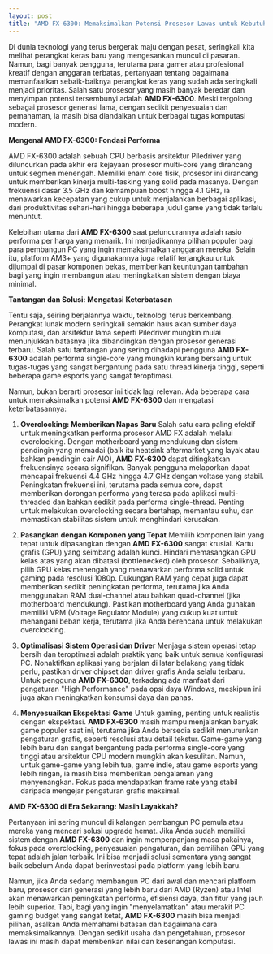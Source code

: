 ```yaml
---
layout: post
title: "AMD FX-6300: Memaksimalkan Potensi Prosesor Lawas untuk Kebutuhan Modern"
---
```


Di dunia teknologi yang terus bergerak maju dengan pesat, seringkali kita melihat perangkat keras baru yang mengesankan muncul di pasaran. Namun, bagi banyak pengguna, terutama para gamer atau profesional kreatif dengan anggaran terbatas, pertanyaan tentang bagaimana memanfaatkan sebaik-baiknya perangkat keras yang sudah ada seringkali menjadi prioritas. Salah satu prosesor yang masih banyak beredar dan menyimpan potensi tersembunyi adalah **AMD FX-6300**. Meski tergolong sebagai prosesor generasi lama, dengan sedikit penyesuaian dan pemahaman, ia masih bisa diandalkan untuk berbagai tugas komputasi modern.

**Mengenal AMD FX-6300: Fondasi Performa**

AMD FX-6300 adalah sebuah CPU berbasis arsitektur Piledriver yang diluncurkan pada akhir era kejayaan prosesor multi-core yang dirancang untuk segmen menengah. Memiliki enam core fisik, prosesor ini dirancang untuk memberikan kinerja multi-tasking yang solid pada masanya. Dengan frekuensi dasar 3.5 GHz dan kemampuan boost hingga 4.1 GHz, ia menawarkan kecepatan yang cukup untuk menjalankan berbagai aplikasi, dari produktivitas sehari-hari hingga beberapa judul game yang tidak terlalu menuntut.

Kelebihan utama dari **AMD FX-6300** saat peluncurannya adalah rasio performa per harga yang menarik. Ini menjadikannya pilihan populer bagi para pembangun PC yang ingin memaksimalkan anggaran mereka. Selain itu, platform AM3+ yang digunakannya juga relatif terjangkau untuk dijumpai di pasar komponen bekas, memberikan keuntungan tambahan bagi yang ingin membangun atau meningkatkan sistem dengan biaya minimal.

**Tantangan dan Solusi: Mengatasi Keterbatasan**

Tentu saja, seiring berjalannya waktu, teknologi terus berkembang. Perangkat lunak modern seringkali semakin haus akan sumber daya komputasi, dan arsitektur lama seperti Piledriver mungkin mulai menunjukkan batasnya jika dibandingkan dengan prosesor generasi terbaru. Salah satu tantangan yang sering dihadapi pengguna **AMD FX-6300** adalah performa single-core yang mungkin kurang bersaing untuk tugas-tugas yang sangat bergantung pada satu thread kinerja tinggi, seperti beberapa game esports yang sangat teroptimasi.

Namun, bukan berarti prosesor ini tidak lagi relevan. Ada beberapa cara untuk memaksimalkan potensi **AMD FX-6300** dan mengatasi keterbatasannya:

1.  **Overclocking: Memberikan Napas Baru**
    Salah satu cara paling efektif untuk meningkatkan performa prosesor AMD FX adalah melalui overclocking. Dengan motherboard yang mendukung dan sistem pendingin yang memadai (baik itu heatsink aftermarket yang layak atau bahkan pendingin cair AIO), **AMD FX-6300** dapat ditingkatkan frekuensinya secara signifikan. Banyak pengguna melaporkan dapat mencapai frekuensi 4.4 GHz hingga 4.7 GHz dengan voltase yang stabil. Peningkatan frekuensi ini, terutama pada semua core, dapat memberikan dorongan performa yang terasa pada aplikasi multi-threaded dan bahkan sedikit pada performa single-thread. Penting untuk melakukan overclocking secara bertahap, memantau suhu, dan memastikan stabilitas sistem untuk menghindari kerusakan.

2.  **Pasangkan dengan Komponen yang Tepat**
    Memilih komponen lain yang tepat untuk dipasangkan dengan **AMD FX-6300** sangat krusial. Kartu grafis (GPU) yang seimbang adalah kunci. Hindari memasangkan GPU kelas atas yang akan dibatasi (bottlenecked) oleh prosesor. Sebaliknya, pilih GPU kelas menengah yang menawarkan performa solid untuk gaming pada resolusi 1080p. Dukungan RAM yang cepat juga dapat memberikan sedikit peningkatan performa, terutama jika Anda menggunakan RAM dual-channel atau bahkan quad-channel (jika motherboard mendukung). Pastikan motherboard yang Anda gunakan memiliki VRM (Voltage Regulator Module) yang cukup kuat untuk menangani beban kerja, terutama jika Anda berencana untuk melakukan overclocking.

3.  **Optimalisasi Sistem Operasi dan Driver**
    Menjaga sistem operasi tetap bersih dan teroptimasi adalah praktik yang baik untuk semua konfigurasi PC. Nonaktifkan aplikasi yang berjalan di latar belakang yang tidak perlu, pastikan driver chipset dan driver grafis Anda selalu terbaru. Untuk pengguna **AMD FX-6300**, terkadang ada manfaat dari pengaturan "High Performance" pada opsi daya Windows, meskipun ini juga akan meningkatkan konsumsi daya dan panas.

4.  **Menyesuaikan Ekspektasi Game**
    Untuk gaming, penting untuk realistis dengan ekspektasi. **AMD FX-6300** masih mampu menjalankan banyak game populer saat ini, terutama jika Anda bersedia sedikit menurunkan pengaturan grafis, seperti resolusi atau detail tekstur. Game-game yang lebih baru dan sangat bergantung pada performa single-core yang tinggi atau arsitektur CPU modern mungkin akan kesulitan. Namun, untuk game-game yang lebih tua, game indie, atau game esports yang lebih ringan, ia masih bisa memberikan pengalaman yang menyenangkan. Fokus pada mendapatkan frame rate yang stabil daripada mengejar pengaturan grafis maksimal.

**AMD FX-6300 di Era Sekarang: Masih Layakkah?**

Pertanyaan ini sering muncul di kalangan pembangun PC pemula atau mereka yang mencari solusi upgrade hemat. Jika Anda sudah memiliki sistem dengan **AMD FX-6300** dan ingin memperpanjang masa pakainya, fokus pada overclocking, penyesuaian pengaturan, dan pemilihan GPU yang tepat adalah jalan terbaik. Ini bisa menjadi solusi sementara yang sangat baik sebelum Anda dapat berinvestasi pada platform yang lebih baru.

Namun, jika Anda sedang membangun PC dari awal dan mencari platform baru, prosesor dari generasi yang lebih baru dari AMD (Ryzen) atau Intel akan menawarkan peningkatan performa, efisiensi daya, dan fitur yang jauh lebih superior. Tapi, bagi yang ingin "menyelamatkan" atau merakit PC gaming budget yang sangat ketat, **AMD FX-6300** masih bisa menjadi pilihan, asalkan Anda memahami batasan dan bagaimana cara memaksimalkannya. Dengan sedikit usaha dan pengetahuan, prosesor lawas ini masih dapat memberikan nilai dan kesenangan komputasi.
